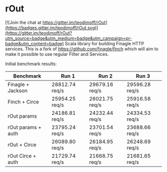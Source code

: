 # rOut

[![Join the chat at https://gitter.im/teodimoff/rOut](https://badges.gitter.im/teodimoff/rOut.svg)](https://gitter.im/teodimoff/rOut?utm_source=badge&utm_medium=badge&utm_campaign=pr-badge&utm_content=badge)
Scala library for building Finagle HTTP services.
This is a fork of https://github.com/finagle/finch which will aim to make it possible to use regular Filter and Services.

Initial benchmark results:

| Benchmark         | Run 1          | Run 2          | Run 3          |
|-------------------|----------------|----------------|----------------|
| Finagle + Jackson | 28812.74 req/s | 29679.16 req/s | 29596.28 req/s |
| Finch + Circe     | 25954.25 req/s | 26021.75 req/s | 25916.58 req/s |
| rOut params	    | 24186.81 req/s | 24232.44 req/s | 24334.53 req/s |
| rOut params + auth| 23795.24 req/s | 23701.54 req/s | 23688.66 req/s |
| rOut + Circe      | 26089.80 req/s | 26184.95	req/s | 26248.69 req/s |
| rOut Circe + auth | 21729.74 req/s | 21668.75	req/s | 21681.65 req/s |